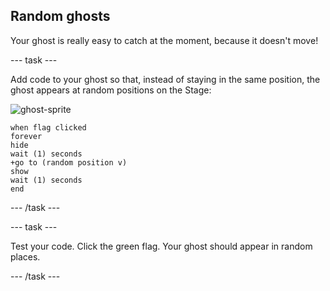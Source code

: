 ## Random ghosts

Your ghost is really easy to catch at the moment, because it doesn't move!

\--- task \---

Add code to your ghost so that, instead of staying in the same position, the ghost appears at random positions on the Stage:

![ghost-sprite](images/ghost-sprite.png)

```blocks3
when flag clicked
forever
hide
wait (1) seconds
+go to (random position v)
show
wait (1) seconds
end
```

\--- /task \---

\--- task \---

Test your code. Click the green flag. Your ghost should appear in random places.

\--- /task \---